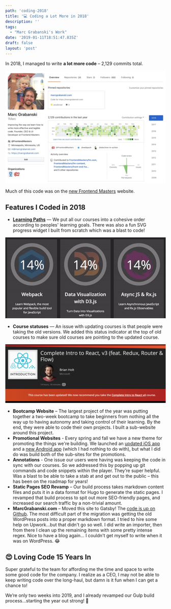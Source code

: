 ```yaml
---
path: 'coding-2018'
title: '💻 Coding a Lot More in 2018'
description: ''
tags:
  - "Marc Grabanski's Work"
date: '2019-01-11T18:51:47.835Z'
draft: false
layout: 'post'
---
```


In 2018, I managed to write **a lot more code** – 2,129 commits total.

[![Marc Grabanski's Github Profile](github-2018.jpeg)](https://github.com/1marc)

Much of this code was on the [new Frontend Masters](./new-frontend-masters-website) website.

## Features I Coded in 2018

- [**Learning Paths**](https://frontendmasters.com/learn/) — We put all our courses into a cohesive order according to peoples' learning goals. There was also a fun SVG progress widget I built from scratch which was a blast to code!

![Learning Paths](learning-paths.gif)

- **Course statuses** — An issue with updating courses is that people were taking the old versions. We added this status indicator at the top of old courses to make sure old courses are pointing to the updated course.

![Course Statuses](statuses.png)

- **Bootcamp Website** – The largest project of the year was putting together a two-week bootcamp to take beginners from nothing all the way up to having autonomy and taking control of their learning. By the end, they were able to code their own projects. I built a sub-website around this project.
- **Promotional Websites** - Every spring and fall we have a new theme for promoting the things we're building. We launched an [updated iOS app](https://itunes.apple.com/us/app/frontend-masters/id1383780486?ls=1&mt=8) and a [new Android app](https://play.google.com/store/apps/details?id=in.mjg.frontendmasters.store&utm_source=frontendmasters_com&pcampaignid=MKT-Other-global-all-co-prtnr-py-PartBadge-Mar2515-1) (which I had nothing to do with), but what I did do was build both of the sub-sites for the promotions.
- **Annotations** - One issue our users were having was keeping the code in sync with our courses. So we addressed this by popping up git commands and code snippets within the player. They’re super helpful. Was a blast to be able to take a stab at and get out to the public – this has been on the roadmap for years!
- **Static Pages SEO Revamp** – Our build process takes markdown content files and puts it in a data format for Hugo to generate the static pages. I revamped that build process to spit out more SEO-friendly pages, and increased our search traffic by a non-trivial amount.
- **MarcGrabanski.com** – Moved this site to Gatsby! The [code is up on Github](https://github.com/1Marc/marcgrabanski.com). The most difficult part of the migration was getting the old WordPress posts into a proper markdown format. I tried to hire some help on Upwork...but that didn't go so well. I did write an importer, then from there I clean up the remaining items with some pretty intense regex. Nice to have a blog again... I couldn't get myself to write when it was on WordPress. 😂

## 😍 Loving Code 15 Years In

Super grateful to the team for affording me the time and space to write some good code for the company. I realize as a CEO, I may not be able to keep writing code over the long-haul, but damn is it fun when I can get a chance to!

We’re only two weeks into 2019, and I already revamped our Gulp build process...starting the year out strong! 💪
